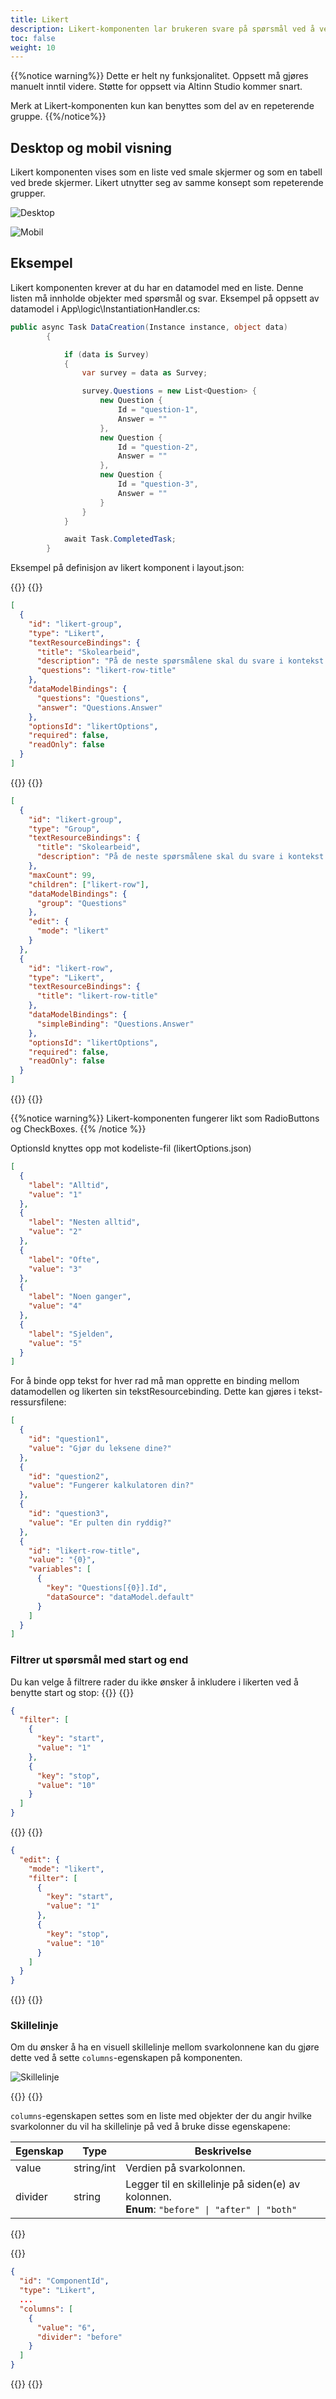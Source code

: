 ```yaml
---
title: Likert
description: Likert-komponenten lar brukeren svare på spørsmål ved å velge et av flere alternativer ved hjelp av radioknapper.
toc: false
weight: 10
---
```


{{%notice warning%}}
Dette er helt ny funksjonalitet. Oppsett må gjøres manuelt inntil videre. Støtte for oppsett via Altinn Studio kommer
snart.

Merk at Likert-komponenten kun kan benyttes som del av en repeterende gruppe.
{{%/notice%}}

## Desktop og mobil visning

Likert komponenten vises som en liste ved smale skjermer og som en tabell ved brede skjermer.
Likert utnytter seg av samme konsept som repeterende grupper.

![Desktop](desktop.png "Likert komponent ved bred (desktop) skjermstørrelse")

![Mobil](mobile.png "Likert komponent ved smal (mobil) skjermstørrelse")

## Eksempel

Likert komponenten krever at du har en datamodel med en liste. Denne listen må innholde objekter med spørsmål og svar.
Eksempel på oppsett av datamodel i App\logic\InstantiationHandler.cs:

```c#
public async Task DataCreation(Instance instance, object data)
        {

            if (data is Survey)
            {
                var survey = data as Survey;

                survey.Questions = new List<Question> {
                    new Question {
                        Id = "question-1",
                        Answer = ""
                    },
                    new Question {
                        Id = "question-2",
                        Answer = ""
                    },
                    new Question {
                        Id = "question-3",
                        Answer = ""
                    }
                }
            }

            await Task.CompletedTask;
        }
```

Eksempel på definisjon av likert komponent i layout.json:

{{<content-version-selector classes="border-box">}}
{{<content-version-container version-label="v4 (App Frontend)">}}

```json
[
  {
    "id": "likert-group",
    "type": "Likert",
    "textResourceBindings": {
      "title": "Skolearbeid",
      "description": "På de neste spørsmålene skal du svare i kontekst av klasserommet.",
      "questions": "likert-row-title"
    },
    "dataModelBindings": {
      "questions": "Questions",
      "answer": "Questions.Answer"
    },
    "optionsId": "likertOptions",
    "required": false,
    "readOnly": false
  }
]
```

{{</content-version-container >}}
{{<content-version-container version-label="v3 (App Frontend)">}}

```json
[
  {
    "id": "likert-group",
    "type": "Group",
    "textResourceBindings": {
      "title": "Skolearbeid",
      "description": "På de neste spørsmålene skal du svare i kontekst av klasserommet."
    },
    "maxCount": 99,
    "children": ["likert-row"],
    "dataModelBindings": {
      "group": "Questions"
    },
    "edit": {
      "mode": "likert"
    }
  },
  {
    "id": "likert-row",
    "type": "Likert",
    "textResourceBindings": {
      "title": "likert-row-title"
    },
    "dataModelBindings": {
      "simpleBinding": "Questions.Answer"
    },
    "optionsId": "likertOptions",
    "required": false,
    "readOnly": false
  }
]
```

{{</content-version-container>}}
{{</content-version-selector>}}

{{%notice warning%}}
Likert-komponenten fungerer likt som RadioButtons og CheckBoxes.
{{% /notice %}}

OptionsId knyttes opp mot kodeliste-fil (likertOptions.json)

```json
[
  {
    "label": "Alltid",
    "value": "1"
  },
  {
    "label": "Nesten alltid",
    "value": "2"
  },
  {
    "label": "Ofte",
    "value": "3"
  },
  {
    "label": "Noen ganger",
    "value": "4"
  },
  {
    "label": "Sjelden",
    "value": "5"
  }
]
```

For å binde opp tekst for hver rad må man opprette en binding mellom datamodellen og likerten sin tekstResourcebinding.
Dette kan gjøres i tekst-ressursfilene:

```json
[
  {
    "id": "question1",
    "value": "Gjør du leksene dine?"
  },
  {
    "id": "question2",
    "value": "Fungerer kalkulatoren din?"
  },
  {
    "id": "question3",
    "value": "Er pulten din ryddig?"
  },
  {
    "id": "likert-row-title",
    "value": "{0}",
    "variables": [
      {
        "key": "Questions[{0}].Id",
        "dataSource": "dataModel.default"
      }
    ]
  }
]
```

### Filtrer ut spørsmål med start og end

Du kan velge å filtrere rader du ikke ønsker å inkludere i likerten ved å benytte start og stop:
{{<content-version-selector classes="border-box">}}
{{<content-version-container version-label="v4 (App Frontend)">}}

```json
{
  "filter": [
    {
      "key": "start",
      "value": "1"
    },
    {
      "key": "stop",
      "value": "10"
    }
  ]
}
```

{{</content-version-container >}}
{{<content-version-container version-label="v3 (App Frontend)">}}

```json
{
  "edit": {
    "mode": "likert",
    "filter": [
      {
        "key": "start",
        "value": "1"
      },
      {
        "key": "stop",
        "value": "10"
      }
    ]
  }
}
```

{{</content-version-container>}}
{{</content-version-selector>}}

### Skillelinje

Om du ønsker å ha en visuell skillelinje mellom svarkolonnene kan du gjøre dette ved å sette `columns`-egenskapen på komponenten.

![Skillelinje](likertWithDivider.png 'Likert komponent med en skillelinje på venstre side ("before")')

{{<content-version-selector classes="border-box">}}
{{<content-version-container version-label="Egenskaper">}}

`columns`-egenskapen settes som en liste med objekter der du angir hvilke svarkolonner du vil ha skillelinje på ved å bruke disse egenskapene:

| **Egenskap** | **Type**   | **Beskrivelse**                                                                                    |
| ------------ | ---------- | -------------------------------------------------------------------------------------------------- |
| value        | string/int | Verdien på svarkolonnen.                                                                           |
| divider      | string     | Legger til en skillelinje på siden(e) av kolonnen. <br/> **Enum**: `"before" \| "after" \| "both"` |

{{</content-version-container>}}

{{<content-version-container version-label="Eksempel">}}

```json
{
  "id": "ComponentId",
  "type": "Likert",
  ...
  "columns": [
    {
      "value": "6",
      "divider": "before"
    }
  ]
}
```

{{</content-version-container>}}
{{</content-version-selector>}}
